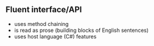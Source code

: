 ## Fluent interface/API

- uses method chaining
- is read as prose (building blocks of English sentences)
- uses host language (C#) features 

